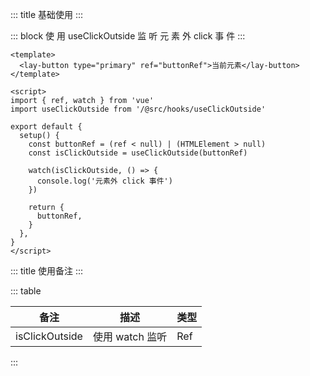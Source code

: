 ::: title 基础使用
:::

::: block 使 用 useClickOutside 监 听 元 素 外 click 事 件
:::

```vue
<template>
  <lay-button type="primary" ref="buttonRef">当前元素</lay-button>
</template>

<script>
import { ref, watch } from 'vue'
import useClickOutside from '/@src/hooks/useClickOutside'

export default {
  setup() {
    const buttonRef = (ref < null) | (HTMLElement > null)
    const isClickOutside = useClickOutside(buttonRef)

    watch(isClickOutside, () => {
      console.log('元素外 click 事件')
    })

    return {
      buttonRef,
    }
  },
}
</script>
```

::: title 使用备注
:::

::: table

| 备注           | 描述            | 类型 |
| -------------- | --------------- | ---- |
| isClickOutside | 使用 watch 监听 | Ref  |

:::
